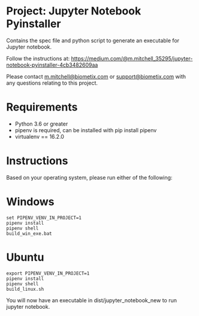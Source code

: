 # Project: Jupyter Notebook Pyinstaller 

Contains the spec file and python script to generate an executable for Jupyter notebook.


Follow the instructions at: 
https://medium.com/@m.mitchell_35295/jupyter-notebook-pyinstaller-4cb3482609aa


Please contact m.mitchell@biometix.com or support@biometix.com with any questions relating to this project.

# Requirements

* Python 3.6 or greater
* pipenv is required, can be installed with pip install pipenv
* virtualenv == 16.2.0

# Instructions

Based on your operating system, please run either of the following:

# Windows
```
set PIPENV_VENV_IN_PROJECT=1
pipenv install
pipenv shell
build_win_exe.bat
```

# Ubuntu
```
export PIPENV_VENV_IN_PROJECT=1
pipenv install
pipenv shell
build_linux.sh
```

You will now have an executable in dist/jupyter_notebook_new to run jupyter notebook.
